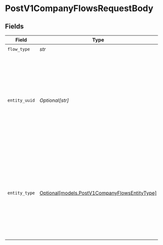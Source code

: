 # PostV1CompanyFlowsRequestBody


## Fields

| Field                                                                                                                                                    | Type                                                                                                                                                     | Required                                                                                                                                                 | Description                                                                                                                                              |
| -------------------------------------------------------------------------------------------------------------------------------------------------------- | -------------------------------------------------------------------------------------------------------------------------------------------------------- | -------------------------------------------------------------------------------------------------------------------------------------------------------- | -------------------------------------------------------------------------------------------------------------------------------------------------------- |
| `flow_type`                                                                                                                                              | *str*                                                                                                                                                    | :heavy_check_mark:                                                                                                                                       | flow type                                                                                                                                                |
| `entity_uuid`                                                                                                                                            | *Optional[str]*                                                                                                                                          | :heavy_minus_sign:                                                                                                                                       | UUID of the target entity applicable to the flow. This field is optional for company flows, please refer to the flow_types table above for more details. |
| `entity_type`                                                                                                                                            | [Optional[models.PostV1CompanyFlowsEntityType]](../models/postv1companyflowsentitytype.md)                                                               | :heavy_minus_sign:                                                                                                                                       | the type of target entity applicable to the flow. This field is optional for company flows, please refer to the flow_types table above for more details. |
